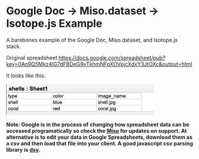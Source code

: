 # Google Doc -> Miso.dataset -> Isotope.js Example

A barebones example of the Google Doc, Miso.dataset, and Isotope.js stack.

Original spreadsheet <https://docs.google.com/spreadsheet/pub?key=0An9Q5Mkz4lG7dFBDeG9yTkhmNFpXOVpjcXdxY3JtOXc&output=html>

It looks like this:

![spreadsheet](https://raw.githubusercontent.com/mhkeller/tutorial-gdoc-miso-isotope/master/assets/table.png)

**Note: Google is in the process of changing how spreadsheet data can be accessed programatically so check the [Miso](http://misoproject.com/dataset/) for updates on support. At alternative is to edit your data in Google Spreadsheets, download them as a csv and then load that file into your client. A good javascript csv parsing library is [dsv](https://github.com/mbostock/dsv).**
